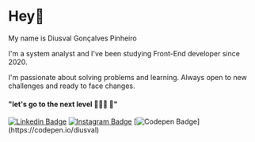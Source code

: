 # Hey🤙

My name is Diusval Gonçalves Pinheiro

I'm a system analyst and I've been studying Front-End developer since 2020.

I'm passionate about solving problems and learning. Always open to new challenges and ready to face changes.

#### "let's go to the next level 👨🏼‍💻 🧠"
[
![Linkedin Badge](https://img.shields.io/badge/-LinkedIn-white?style=flat-square&logo=Linkedin&logoColor=black&link=https://www.linkedin.com/in/isadora-rodrigues-stangarlin-48402b141/)](https://www.linkedin.com/in/diusval-gonçalves-pinheiro-4837b0206/) [![Instagram Badge](https://img.shields.io/badge/-Instagram-black?style=flat-square&logo=Instagram&logoColor=white&link=https://www.instagram.com/diusval/?hl=pt-br)](https://www.instagram.com/diusval/?hl=pt-br) [![Codepen Badge](https://img.shields.io/badge/-Codepen-black?style=flat-square&logo=Codepen&logoColor=white&link=[https://codepen.io/diusval](https://codepen.io/diusval))](https://codepen.io/diusval)
